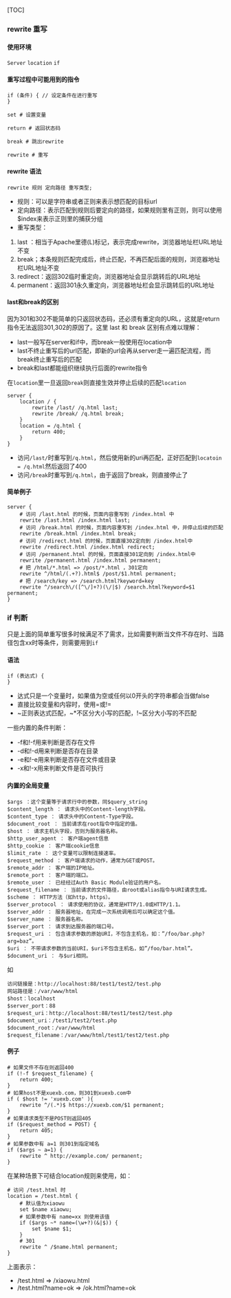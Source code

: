 [TOC]

### rewrite 重写
#### 使用环境
`Server` `location` `if`
#### 重写过程中可能用到的指令
```
if (条件) { // 设定条件在进行重写
}

set # 设置变量

return # 返回状态码

break # 跳出rewrite

rewrite # 重写

```
#### rewrite 语法
```
rewrite 规则 定向路径 重写类型;
```
* 规则：可以是字符串或者正则来表示想匹配的目标url
* 定向路径：表示匹配到规则后要定向的路径，如果规则里有正则，则可以使用$index来表示正则里的捕获分组
* 重写类型：
1. last ：相当于Apache里德(L)标记，表示完成rewrite，浏览器地址栏URL地址不变
2. break；本条规则匹配完成后，终止匹配，不再匹配后面的规则，浏览器地址栏URL地址不变
3. redirect：返回302临时重定向，浏览器地址会显示跳转后的URL地址
4. permanent：返回301永久重定向，浏览器地址栏会显示跳转后的URL地址
#### last和break的区别
因为301和302不能简单的只返回状态码，还必须有重定向的URL，这就是return指令无法返回301,302的原因了。这里 last 和 break 区别有点难以理解：

* last一般写在server和if中，而break一般使用在location中
* last不终止重写后的url匹配，即新的url会再从server走一遍匹配流程，而break终止重写后的匹配
* break和last都能组织继续执行后面的rewrite指令

在`location`里一旦返回`break`则直接生效并停止后续的匹配`location`
```
server {
    location / {
        rewrite /last/ /q.html last;
        rewrite /break/ /q.html break;
    }
    location = /q.html {
        return 400;
    }
}
```
* 访问`/last/`时重写到`/q.html`，然后使用新的uri再匹配，正好匹配到`locatoin = /q.html`然后返回了400
* 访问`/break`时重写到`/q.html`，由于返回了break，则直接停止了
#### 简单例子
```
server {
    # 访问 /last.html 的时候，页面内容重写到 /index.html 中
    rewrite /last.html /index.html last;
    # 访问 /break.html 的时候，页面内容重写到 /index.html 中，并停止后续的匹配
    rewrite /break.html /index.html break;
    # 访问 /redirect.html 的时候，页面直接302定向到 /index.html中
    rewrite /redirect.html /index.html redirect;
    # 访问 /permanent.html 的时候，页面直接301定向到 /index.html中
    rewrite /permanent.html /index.html permanent;
    # 把 /html/*.html => /post/*.html ，301定向
    rewrite ^/html/(.+?).html$ /post/$1.html permanent;
    # 把 /search/key => /search.html?keyword=key
    rewrite ^/search\/([^\/]+?)(\/|$) /search.html?keyword=$1 permanent;
}
```
### if 判断
只是上面的简单重写很多时候满足不了需求，比如需要判断当文件不存在时、当路径包含xx时等条件，则需要用到`if`
#### 语法
```
if (表达式) {
}
```
* 达式只是一个变量时，如果值为空或任何以0开头的字符串都会当做false
* 直接比较变量和内容时，使用=或!=
* ~正则表达式匹配，~*不区分大小写的匹配，!~区分大小写的不匹配

一些内置的条件判断：

* -f和!-f用来判断是否存在文件
* -d和!-d用来判断是否存在目录
* -e和!-e用来判断是否存在文件或目录
* -x和!-x用来判断文件是否可执行

#### 内置的全局变量
```
$args ：这个变量等于请求行中的参数，同$query_string
$content_length ： 请求头中的Content-length字段。
$content_type ： 请求头中的Content-Type字段。
$document_root ： 当前请求在root指令中指定的值。
$host ： 请求主机头字段，否则为服务器名称。
$http_user_agent ： 客户端agent信息
$http_cookie ： 客户端cookie信息
$limit_rate ： 这个变量可以限制连接速率。
$request_method ： 客户端请求的动作，通常为GET或POST。
$remote_addr ： 客户端的IP地址。
$remote_port ： 客户端的端口。
$remote_user ： 已经经过Auth Basic Module验证的用户名。
$request_filename ： 当前请求的文件路径，由root或alias指令与URI请求生成。
$scheme ： HTTP方法（如http，https）。
$server_protocol ： 请求使用的协议，通常是HTTP/1.0或HTTP/1.1。
$server_addr ： 服务器地址，在完成一次系统调用后可以确定这个值。
$server_name ： 服务器名称。
$server_port ： 请求到达服务器的端口号。
$request_uri ： 包含请求参数的原始URI，不包含主机名，如：”/foo/bar.php?arg=baz”。
$uri ： 不带请求参数的当前URI，$uri不包含主机名，如”/foo/bar.html”。
$document_uri ： 与$uri相同。
```
如
```
访问链接是：http://localhost:88/test1/test2/test.php 
网站路径是：/var/www/html
$host：localhost
$server_port：88
$request_uri：http://localhost:88/test1/test2/test.php
$document_uri：/test1/test2/test.php
$document_root：/var/www/html
$request_filename：/var/www/html/test1/test2/test.php
```
#### 例子
```
# 如果文件不存在则返回400
if (!-f $request_filename) {
    return 400;
}
# 如果host不是xuexb.com，则301到xuexb.com中
if ( $host != 'xuexb.com' ){
    rewrite ^/(.*)$ https://xuexb.com/$1 permanent;
}
# 如果请求类型不是POST则返回405
if ($request_method = POST) {
    return 405;
}
# 如果参数中有 a=1 则301到指定域名
if ($args ~ a=1) {
    rewrite ^ http://example.com/ permanent;
}
```
在某种场景下可结合location规则来使用，如：
```shell
# 访问 /test.html 时
location = /test.html {
    # 默认值为xiaowu
    set $name xiaowu;
    # 如果参数中有 name=xx 则使用该值
    if ($args ~* name=(\w+?)(&|$)) {
        set $name $1;
    }
    # 301
    rewrite ^ /$name.html permanent;
}
```
上面表示：

* /test.html => /xiaowu.html
* /test.html?name=ok => /ok.html?name=ok